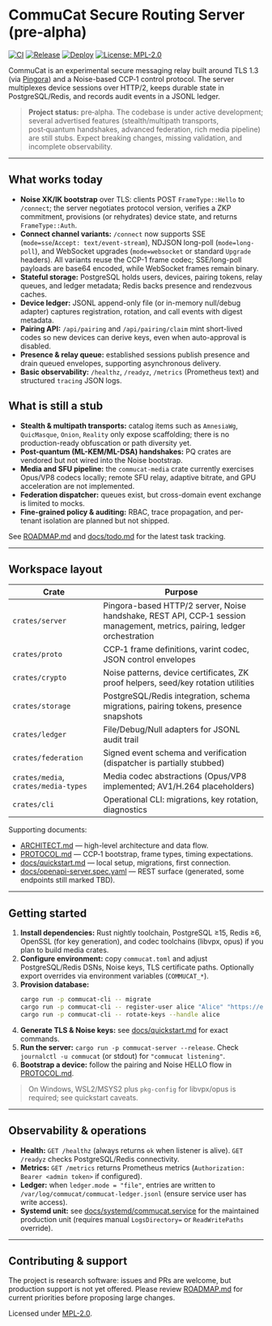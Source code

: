 # CommuCat Secure Routing Server (pre‑alpha)

[![CI](https://github.com/ducheved/commucat/actions/workflows/ci.yml/badge.svg)](https://github.com/ducheved/commucat/actions/workflows/ci.yml)
[![Release](https://github.com/ducheved/commucat/actions/workflows/release.yml/badge.svg)](https://github.com/ducheved/commucat/actions/workflows/release.yml)
[![Deploy](https://github.com/ducheved/commucat/actions/workflows/deploy.yml/badge.svg)](https://github.com/ducheved/commucat/actions/workflows/deploy.yml)
[![License: MPL-2.0](https://img.shields.io/badge/License-MPL--2.0-orange.svg)](LICENSE)

CommuCat is an experimental secure messaging relay built around TLS 1.3 (via [Pingora](https://github.com/cloudflare/pingora)) and a Noise-based CCP‑1 control protocol. The server multiplexes device sessions over HTTP/2, keeps durable state in PostgreSQL/Redis, and records audit events in a JSONL ledger.

> **Project status:** pre‑alpha. The codebase is under active development; several advertised features (stealth/multipath transports, post‑quantum handshakes, advanced federation, rich media pipeline) are still stubs. Expect breaking changes, missing validation, and incomplete observability.

---

## What works today

- **Noise XK/IK bootstrap** over TLS: clients POST `FrameType::Hello` to `/connect`; the server negotiates protocol version, verifies a ZKP commitment, provisions (or rehydrates) device state, and returns `FrameType::Auth`.
- **Connect channel variants:** `/connect` now supports SSE (`mode=sse`/`Accept: text/event-stream`), NDJSON long-poll (`mode=long-poll`), and WebSocket upgrades (`mode=websocket` or standard `Upgrade` headers). All variants reuse the CCP-1 frame codec; SSE/long-poll payloads are base64 encoded, while WebSocket frames remain binary.
- **Stateful storage:** PostgreSQL holds users, devices, pairing tokens, relay queues, and ledger metadata; Redis backs presence and rendezvous caches.
- **Device ledger:** JSONL append-only file (or in-memory null/debug adapter) captures registration, rotation, and call events with digest metadata.
- **Pairing API:** `/api/pairing` and `/api/pairing/claim` mint short-lived codes so new devices can derive keys, even when auto-approval is disabled.
- **Presence & relay queue:** established sessions publish presence and drain queued envelopes, supporting asynchronous delivery.
- **Basic observability:** `/healthz`, `/readyz`, `/metrics` (Prometheus text) and structured `tracing` JSON logs.

## What is still a stub

- **Stealth & multipath transports:** catalog items such as `AmnesiaWg`, `QuicMasque`, `Onion`, `Reality` only expose scaffolding; there is no production-ready obfuscation or path diversity yet.
- **Post-quantum (ML-KEM/ML-DSA) handshakes:** PQ crates are vendored but not wired into the Noise bootstrap.
- **Media and SFU pipeline:** the `commucat-media` crate currently exercises Opus/VP8 codecs locally; remote SFU relay, adaptive bitrate, and GPU acceleration are not implemented.
- **Federation dispatcher:** queues exist, but cross-domain event exchange is limited to mocks.
- **Fine-grained policy & auditing:** RBAC, trace propagation, and per-tenant isolation are planned but not shipped.

See [ROADMAP.md](ROADMAP.md) and [docs/todo.md](docs/todo.md) for the latest task tracking.

---

## Workspace layout

| Crate | Purpose |
|-------|---------|
| `crates/server` | Pingora-based HTTP/2 server, Noise handshake, REST API, CCP‑1 session management, metrics, pairing, ledger orchestration |
| `crates/proto` | CCP‑1 frame definitions, varint codec, JSON control envelopes |
| `crates/crypto` | Noise patterns, device certificates, ZK proof helpers, seed/key rotation utilities |
| `crates/storage` | PostgreSQL/Redis integration, schema migrations, pairing tokens, presence snapshots |
| `crates/ledger` | File/Debug/Null adapters for JSONL audit trail |
| `crates/federation` | Signed event schema and verification (dispatcher is partially stubbed) |
| `crates/media`, `crates/media-types` | Media codec abstractions (Opus/VP8 implemented; AV1/H.264 placeholders) |
| `crates/cli` | Operational CLI: migrations, key rotation, diagnostics |

Supporting documents:

- [ARCHITECT.md](ARCHITECT.md) — high-level architecture and data flow.
- [PROTOCOL.md](PROTOCOL.md) — CCP‑1 bootstrap, frame types, timing expectations.
- [docs/quickstart.md](docs/quickstart.md) — local setup, migrations, first connection.
- [docs/openapi-server.spec.yaml](docs/openapi-server.spec.yaml) — REST surface (generated, some endpoints still marked TBD).

---

## Getting started

1. **Install dependencies:** Rust nightly toolchain, PostgreSQL ≥15, Redis ≥6, OpenSSL (for key generation), and codec toolchains (libvpx, opus) if you plan to build media crates.
2. **Configure environment:** copy `commucat.toml` and adjust PostgreSQL/Redis DSNs, Noise keys, TLS certificate paths. Optionally export overrides via environment variables (`COMMUCAT_*`).
3. **Provision database:**
   ```bash
   cargo run -p commucat-cli -- migrate
   cargo run -p commucat-cli -- register-user alice "Alice" "https://example.com/avatar.png"
   cargo run -p commucat-cli -- rotate-keys --handle alice
   ```
4. **Generate TLS & Noise keys:** see [docs/quickstart.md](docs/quickstart.md#32-generate-noise-keys-and-tls-cert) for exact commands.
5. **Run the server:** `cargo run -p commucat-server --release`. Check `journalctl -u commucat` (or stdout) for `"commucat listening"`.
6. **Bootstrap a device:** follow the pairing and Noise HELLO flow in [PROTOCOL.md](PROTOCOL.md#noise-bootstrap).

> On Windows, WSL2/MSYS2 plus `pkg-config` for libvpx/opus is required; see quickstart caveats.

---

## Observability & operations

- **Health:** `GET /healthz` (always returns `ok` when listener is alive). `GET /readyz` checks PostgreSQL/Redis connectivity.
- **Metrics:** `GET /metrics` returns Prometheus metrics (`Authorization: Bearer <admin token>` if configured).
- **Ledger:** when `ledger.mode = "file"`, entries are written to `/var/log/commucat/commucat-ledger.jsonl` (ensure service user has write access).
- **Systemd unit:** see [docs/systemd/commucat.service](docs/systemd/commucat.service) for the maintained production unit (requires manual `LogsDirectory=` or `ReadWritePaths` override).

---

## Contributing & support

The project is research software: issues and PRs are welcome, but production support is not yet offered. Please review [ROADMAP.md](ROADMAP.md) for current priorities before proposing large changes.

Licensed under [MPL-2.0](LICENSE).
